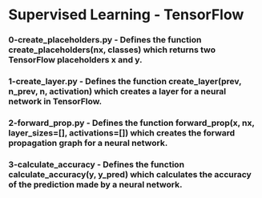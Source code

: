 # Supervised Learning - TensorFlow

### 0-create_placeholders.py - Defines the function create_placeholders(nx, classes) which returns two TensorFlow placeholders x and y.

### 1-create_layer.py - Defines the function create_layer(prev, n_prev, n, activation) which creates a layer for a neural network in TensorFlow.

### 2-forward_prop.py - Defines the function forward_prop(x, nx, layer_sizes=[], activations=[]) which creates the forward propagation graph for a neural network.

### 3-calculate_accuracy - Defines the function calculate_accuracy(y, y_pred) which calculates the accuracy of the prediction made by a neural network.
